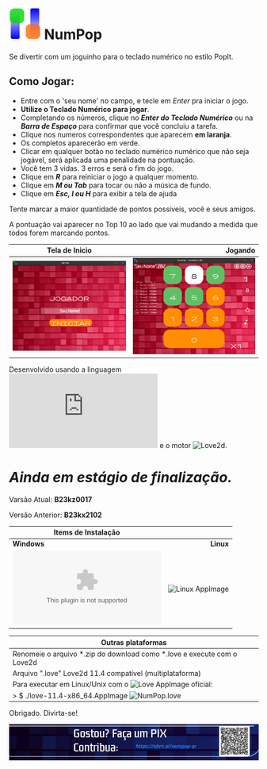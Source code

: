 
# <img src="https://raw.githubusercontent.com/andryeltj/NumPop/main/res/NumPop.png" width="64" height="64" /> NumPop

Se divertir com um joguinho para o teclado numérico no estilo PopIt.

## Como Jogar:
 - Entre com o 'seu nome' no campo, e tecle em *Enter* pra iniciar o jogo.
 - **Utilize o Teclado Numérico para jogar**.
 - Completando os números, clique no ***Enter do Teclado Numérico*** ou na ***Barra de Espaço*** para confirmar que você concluiu a tarefa.
 - Clique nos numeros correspondentes que aparecem **em laranja**.
 - Os completos aparecerão em verde.
 - Clicar em qualquer botão no teclado numérico numérico que não seja jogável, será aplicada uma penalidade na pontuação.
 - Você tem 3 vidas. 3 erros e será o fim do jogo.
 - Clique em ***R*** para reiniciar o jogo a qualquer momento.
 - Clique em ***M ou Tab*** para tocar ou não a música de fundo.
 - Clique em ***Esc, I ou H*** para exibir a tela de ajuda

Tente marcar a maior quantidade de pontos possíveis, você e seus amigos.

A pontuação vai aparecer no Top 10 ao lado que vai mudando a medida que todos forem marcando pontos.

| Tela de Inicio | Jogando |
| ------------- | -------------:|
| ![300x256](https://raw.githubusercontent.com/andryeltj/NumPop/main/res/NumPopShow.png) | ![300x256](https://raw.githubusercontent.com/andryeltj/NumPop/main/res/NumPopPlay.png) |

Desenvolvido usando a linguagem ![Lua](https://www.lua.org/docs.html) e o motor ![Love2d](https://love2d.org/).

# ***Ainda em estágio de finalização.***

Varsão Atual: **B23kz0017**

Versão Anterior: **B23kx2102**

| Items de Instalação ||
| ---------- | ----------:|
| **Windows** | **Linux** |
| ![Windows x64 installer](https://github.com/andryeltj/NumPop/releases/download/NumPop/NumPop-Installer.exe) | ![Linux AppImage](https://github.com/andryeltj/NumPop/releases/download/NumPop/NumPop-x86_64.AppImage) |

| Outras plataformas |
| ---------- |
| Renomeie o arquivo *.zip do download como *.love e execute com o Love2d |
| Arquivo ".love" Love2d 11.4  compatível (multiplataforma)| |
| Para executar em Linux/Unix com o ![Love AppImage oficial](https://github.com/love2d/love/releases/download/11.4/love-11.4-x86_64.AppImage): |
| > $ ./love-11.4-x86_64.AppImage ![NumPop.love](https://github.com/andryeltj/NumPop/releases/download/NumPop/NumPop.love) |


Obrigado. Divirta-se!



 [![Gostou? Contribua](https://raw.githubusercontent.com/andryeltj/NumPop/main/res/PIX-NumPop.png)](https://abre.ai/numpop-qr)
